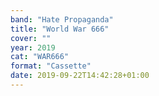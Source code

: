 ```yaml
---
band: "Hate Propaganda"
title: "World War 666"
cover: ""
year: 2019
cat: "WAR666"
format: "Cassette"
date: 2019-09-22T14:42:28+01:00
---
```

